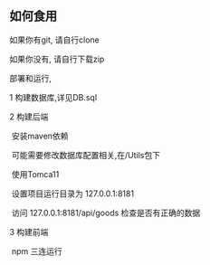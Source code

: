 ## 如何食用

如果你有git, 请自行clone 

如果你没有, 请自行下载zip



部署和运行,

1 构建数据库,详见DB.sql

2 构建后端

​	安装maven依赖

​	可能需要修改数据库配置相关,在/Utils包下

​	使用Tomca11

​	设置项目运行目录为 127.0.0.1:8181

​	访问 127.0.0.1:8181/api/goods 检查是否有正确的数据

3 构建前端

​	npm 三连运行